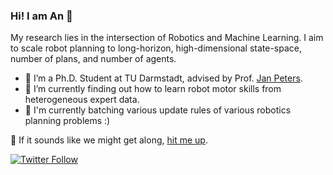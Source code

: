 ### Hi! I am An 👋

My research lies in the intersection of Robotics and Machine Learning. I aim to scale robot planning to long-horizon, high-dimensional state-space, number of plans, and number of agents.

- 🔭 I’m a Ph.D. Student at TU Darmstadt, advised by Prof. [Jan Peters](https://www.ias.informatik.tu-darmstadt.de/Team/JanPeters).
- 🌱 I’m currently finding out how to learn robot motor skills from heterogeneous expert data.
- :whale: I'm currently batching various update rules of various robotics planning problems :)

💬 If it sounds like we might get along, [hit me up](mailto:an@robot-learning.de).

[![Twitter Follow](https://img.shields.io/twitter/follow/an_thai_le?label=Follow&style=social)](https://twitter.com/an_thai_le)
